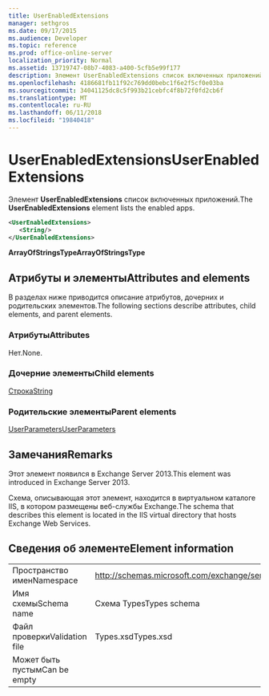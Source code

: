 ```yaml
---
title: UserEnabledExtensions
manager: sethgros
ms.date: 09/17/2015
ms.audience: Developer
ms.topic: reference
ms.prod: office-online-server
localization_priority: Normal
ms.assetid: 13719747-08b7-4083-a400-5cfb5e99f177
description: Элемент UserEnabledExtensions список включенных приложений.
ms.openlocfilehash: 4186681fb11f92c769dd0bebc1f6e2f5cf0e03ba
ms.sourcegitcommit: 34041125dc8c5f993b21cebfc4f8b72f0fd2cb6f
ms.translationtype: MT
ms.contentlocale: ru-RU
ms.lasthandoff: 06/11/2018
ms.locfileid: "19840418"
---
```

# <a name="userenabledextensions"></a><span data-ttu-id="16814-103">UserEnabledExtensions</span><span class="sxs-lookup"><span data-stu-id="16814-103">UserEnabledExtensions</span></span>

<span data-ttu-id="16814-104">Элемент **UserEnabledExtensions** список включенных приложений.</span><span class="sxs-lookup"><span data-stu-id="16814-104">The **UserEnabledExtensions** element lists the enabled apps.</span></span> 
  
```XML
<UserEnabledExtensions>
   <String/>
</UserEnabledExtensions>
```

 <span data-ttu-id="16814-105">**ArrayOfStringsType**</span><span class="sxs-lookup"><span data-stu-id="16814-105">**ArrayOfStringsType**</span></span>
## <a name="attributes-and-elements"></a><span data-ttu-id="16814-106">Атрибуты и элементы</span><span class="sxs-lookup"><span data-stu-id="16814-106">Attributes and elements</span></span>

<span data-ttu-id="16814-107">В разделах ниже приводится описание атрибутов, дочерних и родительских элементов.</span><span class="sxs-lookup"><span data-stu-id="16814-107">The following sections describe attributes, child elements, and parent elements.</span></span>
  
### <a name="attributes"></a><span data-ttu-id="16814-108">Атрибуты</span><span class="sxs-lookup"><span data-stu-id="16814-108">Attributes</span></span>

<span data-ttu-id="16814-109">Нет.</span><span class="sxs-lookup"><span data-stu-id="16814-109">None.</span></span>
  
### <a name="child-elements"></a><span data-ttu-id="16814-110">Дочерние элементы</span><span class="sxs-lookup"><span data-stu-id="16814-110">Child elements</span></span>

[<span data-ttu-id="16814-111">Строка</span><span class="sxs-lookup"><span data-stu-id="16814-111">String</span></span>](string.md)
  
### <a name="parent-elements"></a><span data-ttu-id="16814-112">Родительские элементы</span><span class="sxs-lookup"><span data-stu-id="16814-112">Parent elements</span></span>

[<span data-ttu-id="16814-113">UserParameters</span><span class="sxs-lookup"><span data-stu-id="16814-113">UserParameters</span></span>](userparameters.md)
  
## <a name="remarks"></a><span data-ttu-id="16814-114">Замечания</span><span class="sxs-lookup"><span data-stu-id="16814-114">Remarks</span></span>

<span data-ttu-id="16814-115">Этот элемент появился в Exchange Server 2013.</span><span class="sxs-lookup"><span data-stu-id="16814-115">This element was introduced in Exchange Server 2013.</span></span>
  
<span data-ttu-id="16814-116">Схема, описывающая этот элемент, находится в виртуальном каталоге IIS, в котором размещены веб-службы Exchange.</span><span class="sxs-lookup"><span data-stu-id="16814-116">The schema that describes this element is located in the IIS virtual directory that hosts Exchange Web Services.</span></span>
  
## <a name="element-information"></a><span data-ttu-id="16814-117">Сведения об элементе</span><span class="sxs-lookup"><span data-stu-id="16814-117">Element information</span></span>

|||
|:-----|:-----|
|<span data-ttu-id="16814-118">Пространство имен</span><span class="sxs-lookup"><span data-stu-id="16814-118">Namespace</span></span>  <br/> |http://schemas.microsoft.com/exchange/services/2006/types  <br/> |
|<span data-ttu-id="16814-119">Имя схемы</span><span class="sxs-lookup"><span data-stu-id="16814-119">Schema name</span></span>  <br/> |<span data-ttu-id="16814-120">Схема Types</span><span class="sxs-lookup"><span data-stu-id="16814-120">Types schema</span></span>  <br/> |
|<span data-ttu-id="16814-121">Файл проверки</span><span class="sxs-lookup"><span data-stu-id="16814-121">Validation file</span></span>  <br/> |<span data-ttu-id="16814-122">Types.xsd</span><span class="sxs-lookup"><span data-stu-id="16814-122">Types.xsd</span></span>  <br/> |
|<span data-ttu-id="16814-123">Может быть пустым</span><span class="sxs-lookup"><span data-stu-id="16814-123">Can be empty</span></span>  <br/> ||
   

